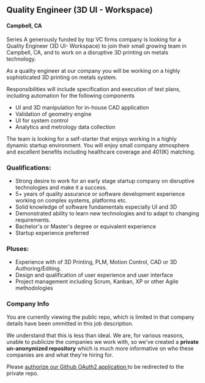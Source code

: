 ## Quality Engineer (3D UI - Workspace)
#### Campbell, CA

Series A generously funded by top VC firms company is looking for a Quality Engineer (3D UI- Workspace) to join their small growing team in Campbell, CA, and to work on a disruptive 3D printing on metals technology.

As a quality engineer at our company you will be working on a highly sophisticated 3D printing on metals system.

Responsibilities will include specification and execution of test plans, including automation for the following components
+	UI and 3D manipulation for in-house CAD application
+	Validation of geometry engine
+	UI for system control
+	Analytics and metrology data collection

The team is looking for a self-starter that enjoys working in a highly dynamic startup environment.  You will enjoy small company atmosphere and excellent benefits including healthcare coverage and 401(K) matching.

### Qualifications:
+	Strong desire to work for an early stage startup company on disruptive technologies and make it a success.
+	5+ years of quality assurance or software development experience working on complex systems, platforms etc.
+	Solid knowledge of software fundamentals especially UI and 3D
+	Demonstrated ability to learn new technologies and to adapt to changing requirements.
+	Bachelor's or Master's degree or equivalent experience
+	Startup experience preferred

### Pluses:
+	Experience with of 3D Printing, PLM, Motion Control, CAD or 3D Authoring/Editing.
+	Design and qualification of user experience and user interface
+	Project management including Scrum, Kanban, XP or other Agile methodologies

### Company Info
You are currently viewing the public repo, which is limited in that company details have been ommitted in this job description.  
    
We understand that this is less than ideal.  We are, for various reasons, unable to publicize the companies we work with, so we've
created a **private un-anonymized repository** which is much more informative on who these companies are and what they're hiring for.  
    
Please [authorize our Github OAuth2 application ](http://localhost:3000/users/auth/github?job_id=vmvsbzne-qa-engineer-manager-3d-ui-work-space) to be redirected to the private repo.
